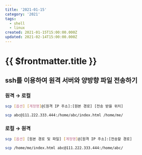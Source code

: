 ```yaml
---
title: '2021-01-15'
category: '2021'
tags:
  - shell
  - linux
created: 2021-01-15T15:00:00.000Z
updated: 2021-02-14T15:00:00.000Z
---
```


# {{ $frontmatter.title }}

## ssh를 이용하여 원격 서버와 양방향 파일 전송하기

### 원격 → 로컬

```bash
scp [옵션] [계정명]@[원격 IP 주소]:[원본 경로] [전송 받을 위치]
```

```bash
scp abc@111.222.333.444:/home/abc/index.html /home/me/
```

### 로컬 → 원격

```bash
scp [옵션] [원본 경로 및 파일] [계정명]@[원격 IP 주소]:[전송할 경로]
```

```bash
scp /home/me/index.html abc@111.222.333.444:/home/abc/
```

